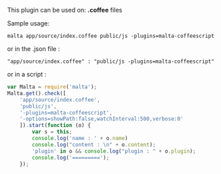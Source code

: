 This plugin can be used on: **.coffee** files  

Sample usage:  
```
malta app/source/index.coffee public/js -plugins=malta-coffeescript
```
or in the .json file :
```
"app/source/index.coffee" : "public/js -plugins=malta-coffeescript"
```
or in a script : 
``` js
var Malta = require('malta');
Malta.get().check([
    'app/source/index.coffee',
    'public/js',
    '-plugins=malta-coffeescript',
    '-options=showPath:false,watchInterval:500,verbose:0'
    ]).start(function (o) {
        var s = this;
        console.log('name : ' + o.name)
        console.log("content : \n" + o.content);
        'plugin' in o && console.log("plugin : " + o.plugin);
        console.log('=========');
    });
```